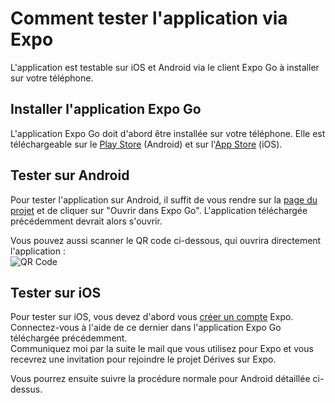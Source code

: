 # Comment tester l'application via Expo

L'application est testable sur iOS et Android via le client Expo Go à installer sur votre téléphone.

## Installer l'application Expo Go

L'application Expo Go doit d'abord être installée sur votre téléphone. Elle est téléchargeable sur
le [Play Store](https://play.google.com/store/apps/details?id=host.exp.exponent) (Android) et sur
l'[App Store](https://itunes.apple.com/app/apple-store/id982107779) (iOS).

## Tester sur Android

Pour tester l'application sur Android, il suffit de vous rendre sur
la [page du projet](https://expo.io/@derives/Derives) et de cliquer sur "Ouvrir dans Expo Go". L'application téléchargée
précédemment devrait alors s'ouvrir.

Vous pouvez aussi scanner le QR code ci-dessous, qui ouvrira directement l'application :  
![QR Code](https://static-cdn.ateros.fr/file/ateros/RGZKhX9VLRkXrijmR7RivMGhx3LJNbfQJAwZpYT2.png)

## Tester sur iOS

Pour tester sur iOS, vous devez d'abord vous [créer un compte](https://expo.io/signup) Expo. Connectez-vous à l'aide de
ce dernier dans l'application Expo Go téléchargée précédemment.  
Communiquez moi par la suite le mail que vous utilisez
pour Expo et vous recevrez une invitation pour rejoindre le projet Dérives sur Expo.   

Vous pourrez ensuite suivre la procédure normale pour Android détaillée ci-dessus.

